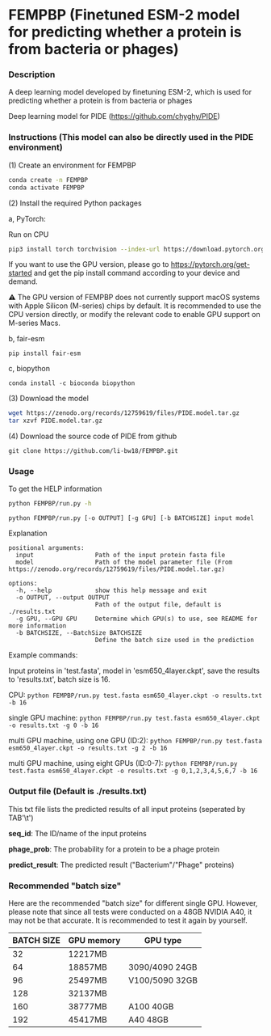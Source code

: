 # FEMPBP (Finetuned ESM-2 model for predicting whether a protein is from bacteria or phages)

### Description

A deep learning model developed by finetuning ESM-2, which is used for predicting whether a protein is from bacteria or phages

Deep learning model for PIDE (https://github.com/chyghy/PIDE)

### Instructions (This model can also be directly used in the PIDE environment)

(1) Create an environment for FEMPBP

```bash
conda create -n FEMPBP
conda activate FEMPBP
```

(2) Install the required Python packages

a, PyTorch:

Run on CPU

```bash
pip3 install torch torchvision --index-url https://download.pytorch.org/whl/cpu
```

If you want to use the GPU version, please go to https://pytorch.org/get-started and get the pip install command according to your device and demand.

⚠️ The GPU version of FEMPBP does not currently support macOS systems with Apple Silicon (M-series) chips by default. It is recommended to use the CPU version directly, or modify the relevant code to enable GPU support on M-series Macs.

b, fair-esm

``` 
pip install fair-esm
```

c, biopython
```
conda install -c bioconda biopython
```

(3) Download the model

```bash
wget https://zenodo.org/records/12759619/files/PIDE.model.tar.gz
tar xzvf PIDE.model.tar.gz
```

(4) Download the source code of PIDE from github

```
git clone https://github.com/li-bw18/FEMPBP.git
```

### Usage

To get the HELP information

```bash
python FEMPBP/run.py -h
```

```
python FEMPBP/run.py [-o OUTPUT] [-g GPU] [-b BATCHSIZE] input model
```

Explanation

```
positional arguments:
  input                 Path of the input protein fasta file
  model                 Path of the model parameter file (From https://zenodo.org/records/12759619/files/PIDE.model.tar.gz)

options:
  -h, --help            show this help message and exit
  -o OUTPUT, --output OUTPUT
                        Path of the output file, default is ./results.txt
  -g GPU, --GPU GPU     Determine which GPU(s) to use, see README for more information
  -b BATCHSIZE, --BatchSize BATCHSIZE
                        Define the batch size used in the prediction
```

Example commands:

Input proteins in 'test.fasta', model in 'esm650_4layer.ckpt', save the results to 'results.txt', batch size is 16.

CPU: `python FEMPBP/run.py test.fasta esm650_4layer.ckpt -o results.txt -b 16`

single GPU machine: `python FEMPBP/run.py test.fasta esm650_4layer.ckpt -o results.txt -g 0 -b 16` 

multi GPU machine, using one GPU (ID:2): `python FEMPBP/run.py test.fasta esm650_4layer.ckpt -o results.txt -g 2 -b 16` 

multi GPU machine, using eight GPUs (ID:0-7): `python FEMPBP/run.py test.fasta esm650_4layer.ckpt -o results.txt -g 0,1,2,3,4,5,6,7 -b 16` 

### Output file (Default is ./results.txt)

   This txt file lists the predicted results of all input proteins (seperated by TAB'\t')

   **seq_id**: The ID/name of the input proteins

   **phage_prob**: The probability for a protein to be a phage protein

   **predict_result**: The predicted result ("Bacterium"/"Phage" proteins)

### Recommended "batch size"

Here are the recommended "batch size" for different single GPU. However, please note that since all tests were conducted on a 48GB NVIDIA A40, it may not be that accurate. It is recommended to test it again by yourself.

| BATCH SIZE | GPU memory  | GPU type        |
|------------|-------------|-----------------|
| 32         | 12217MB     |                 |
| 64         | 18857MB     | 3090/4090 24GB  |
| 96         | 25497MB     | V100/5090 32GB  |
| 128        | 32137MB     |                 |
| 160        | 38777MB     | A100 40GB       |
| 192        | 45417MB     | A40 48GB        |

